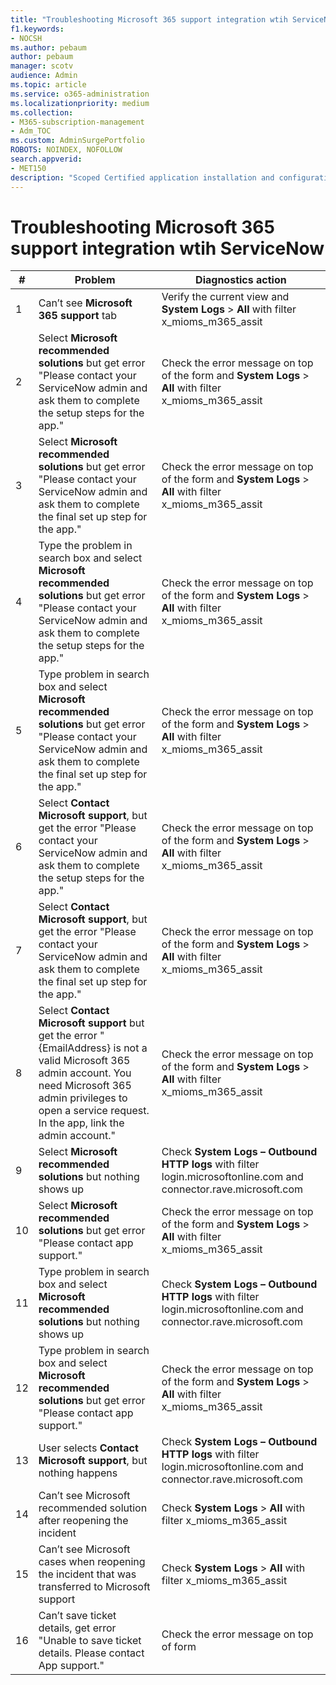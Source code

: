 ```yaml
---
title: "Troubleshooting Microsoft 365 support integration wtih ServiceNow"
f1.keywords:
- NOCSH
ms.author: pebaum
author: pebaum
manager: scotv
audience: Admin
ms.topic: article
ms.service: o365-administration
ms.localizationpriority: medium
ms.collection:
- M365-subscription-management
- Adm_TOC
ms.custom: AdminSurgePortfolio
ROBOTS: NOINDEX, NOFOLLOW
search.appverid:
- MET150
description: "Scoped Certified application installation and configuration guide for ServiceNow."
---
```


# Troubleshooting Microsoft 365 support integration wtih ServiceNow

| \#  | Problem  | Diagnostics action     |
|-----|--------------------------------|----------------------|
| 1   | Can’t see **Microsoft 365 support** tab                                                                                                                                                                                    | Verify the current view and **System Logs** &gt; **All** with filter x\_mioms\_m365\_assit                        |
| 2   | Select **Microsoft recommended solutions** but get error "Please contact your ServiceNow admin and ask them to complete the setup steps for the app."                                                                      | Check the error message on top of the form and **System Logs** &gt; **All** with filter x\_mioms\_m365\_assit     |
| 3   | Select **Microsoft recommended solutions** but get error "Please contact your ServiceNow admin and ask them to complete the final set up step for the app."                                                                | Check the error message on top of the form and **System Logs** &gt; **All** with filter x\_mioms\_m365\_assit     |
| 4   | Type the problem in search box and select **Microsoft recommended solutions** but get error "Please contact your ServiceNow admin and ask them to complete the setup steps for the app."                                   | Check the error message on top of the form and **System Logs** &gt; **All** with filter x\_mioms\_m365\_assit     |
| 5   | Type problem in search box and select **Microsoft recommended solutions** but get error "Please contact your ServiceNow admin and ask them to complete the final set up step for the app."                                 | Check the error message on top of the form and **System Logs** &gt; **All** with filter x\_mioms\_m365\_assit     |
| 6   | Select **Contact Microsoft support**, but get the error "Please contact your ServiceNow admin and ask them to complete the setup steps for the app."                                                                       | Check the error message on top of the form and **System Logs** &gt; **All** with filter x\_mioms\_m365\_assit     |
| 7   | Select **Contact Microsoft support**, but get the error "Please contact your ServiceNow admin and ask them to complete the final set up step for the app."                                                                 | Check the error message on top of the form and **System Logs** &gt; **All** with filter x\_mioms\_m365\_assit     |
| 8   | Select **Contact Microsoft support** but get the error "{EmailAddress} is not a valid Microsoft 365 admin account. You need Microsoft 365 admin privileges to open a service request. In the app, link the admin account." | Check the error message on top of the form and **System Logs** &gt; **All** with filter x\_mioms\_m365\_assit     |
| 9   | Select **Microsoft recommended solutions** but nothing shows up                                                                                                                                                            | Check **System Logs – Outbound HTTP logs** with filter login.microsoftonline.com and connector.rave.microsoft.com |
| 10  | Select **Microsoft recommended solutions** but get error "Please contact app support."                                                                                                                                     | Check the error message on top of the form and **System Logs** &gt; **All** with filter x\_mioms\_m365\_assit     |
| 11  | Type problem in search box and select **Microsoft recommended solutions** but nothing shows up                                                                                                                             | Check **System Logs – Outbound HTTP logs** with filter login.microsoftonline.com and connector.rave.microsoft.com |
| 12  | Type problem in search box and select **Microsoft recommended solutions** but get error "Please contact app support."                                                                                                      | Check the error message on top of the form and **System Logs** &gt; **All** with filter x\_mioms\_m365\_assit     |
| 13  | User selects **Contact Microsoft support**, but nothing happens                                                                                                                                                            | Check **System Logs – Outbound HTTP logs** with filter login.microsoftonline.com and connector.rave.microsoft.com |
| 14  | Can’t see Microsoft recommended solution after reopening the incident                                                                                                                                                      | Check **System Logs** &gt; **All** with filter x\_mioms\_m365\_assit                                              |
| 15  | Can’t see Microsoft cases when reopening the incident that was transferred to Microsoft support                                                                                                                            | Check **System Logs** &gt; **All** with filter x\_mioms\_m365\_assit                                              |
| 16  | Can’t save ticket details, get error "Unable to save ticket details. Please contact App support."                                                                                                                          | Check the error message on top of form                                                                            |
